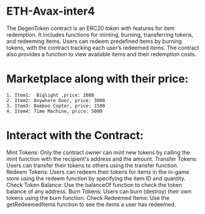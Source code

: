 # ETH-Avax-inter4
The DegenToken contract is an ERC20 token with features for item redemption. It includes functions for minting, burning, transferring tokens, and redeeming items. Users can redeem predefined items by burning tokens, with the contract tracking each user’s redeemed items. The contract also provides a function to view available items and their redemption costs.

# Marketplace along with their price:
    1. Item1:  Biglight ,price: 1000
    2. Item2: Anywhere Door, price: 3000
    3. Item3: Bamboo Copter, price: 1500
    4. Item4: Time Machine, price: 5000
    
# Interact with the Contract:
Mint Tokens: Only the contract owner can mint new tokens by calling the mint function with the recipient's address and the amount.
Transfer Tokens: Users can transfer their tokens to others using the transfer function.
Redeem Tokens: Users can redeem their tokens for items in the in-game store using the redeem function by specifying the item ID and quantity.
Check Token Balance: Use the balanceOf function to check the token balance of any address.
Burn Tokens: Users can burn (destroy) their own tokens using the burn function.
Check Redeemed Items: Use the getRedeemedItems function to see the items a user has redeemed.
